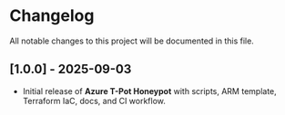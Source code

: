 # Changelog

All notable changes to this project will be documented in this file.

## [1.0.0] - 2025-09-03
- Initial release of **Azure T-Pot Honeypot** with scripts, ARM template, Terraform IaC, docs, and CI workflow.
